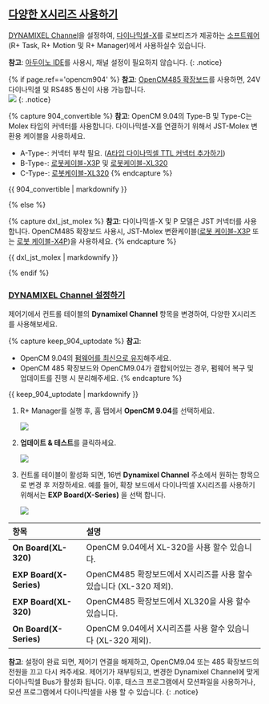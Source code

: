 
## [다양한 X시리즈 사용하기](#다양한-x시리즈-사용하기)

[DYNAMIXEL Channel](#dynamixel-channel-설정하기)을 설정하여, [다이나믹셀-X](/docs/kr/dxl/x/#x-series)를 로보티즈가 제공하는 [소프트웨어](/docs/kr/software/#로보플러스) (R+ Task, R+ Motion 및 R+ Manager)에서 사용하실수 있습니다. 

**참고**: [아두이노 IDE](#아두이노-ide)를 사용시, 채널 설정이 필요하지 않습니다. 
{: .notice}

{% if page.ref=='opencm904' %}
**참고**: [OpenCM485 확장보드](/docs/kr/parts/controller/opencm485exp/)를 사용하면, 24V 다이나믹셀 및 RS485 통신이 사용 가능합니다.  
![](/assets/images/sw/rplus2/manager/rplusmanager2_30_kr.jpg) 
{: .notice}

{% capture 904_convertible %}
**참고**: OpenCM 9.04의 Type-B 및 Type-C는 Molex 타입의 커넥터를 사용합니다. 다이나믹셀-X를 연결하기 위해서 JST-Molex 변환용 케이블을 사용하세요. 
- A-Type-: 커넥터 부착 필요. ([A타입 다이나믹셀 TTL 커넥터 추가하기](#a타입-다이나믹셀-ttl-커넥터-추가하기))
- B-Type-: [로봇케이블-X3P](https://www.robotis.com/shop/item.php?it_id=903-0251-000) 및 [로봇케이블-XL320](https://www.robotis.com/shop/item.php?it_id=903-0291-000)
- C-Type-: [로봇케이블-XL320](https://www.robotis.com/shop/item.php?it_id=903-0291-000)
{% endcapture %}

<div class="notice">{{ 904_convertible | markdownify }}</div>

{% else %}

{% capture dxl_jst_molex %}
**참고**: 다이나믹셀-X 및 P 모델은 JST 커넥터를 사용합니다. OpenCM485 확장보드 사용시, JST-Molex 변환케이블([로봇 케이블-X3P](https://www.robotis.com/shop/item.php?it_id=903-0251-000) 또는 [로봇 케이블-X4P](https://www.robotis.com/shop/item.php?it_id=903-0246-000))을 사용하세요.
{% endcapture %}
<div class="notice">{{ dxl_jst_molex | markdownify }}</div> 

{% endif %}

### [DYNAMIXEL Channel 설정하기](#dynamixel-channel-설정하기)

제어기에서 컨트롤 테이블의 **Dynamixel Channel** 항목을 변경하여, 다양한 X시리즈를 사용해보세요.

{% capture keep_904_uptodate %}
**참고**: 
- OpenCM 9.04의 [펌웨어를 최신으로 유지](/docs/kr/software/rplus2/manager/#펌웨어-업데이트)해주세요.
-  OpenCM 485 확장보드와 OpenCM9.04가 결합되어있는 경우, 펌웨어 복구 및 업데이트를 진행 시 분리해주세요.
{% endcapture %}
<div class="notice">{{ keep_904_uptodate | markdownify }}</div> 

1. R+ Manager를 실행 후, 홈 탭에서 **OpenCM 9.04**를 선택하세요.

    ![](/assets/images/sw/rplus2/manager/rplus_manager2_dxl_channel_setting_01_kr.png)

2. **업데이트 & 테스트**를 클릭하세요.  

    ![](/assets/images/sw/rplus2/manager/rplus_manager2_dxl_channel_setting_02_kr.png)

3. 컨트롤 테이블이 활성화 되면, 16번 **Dynamixel Channel** 주소에서 원하는 항목으로 변경 후 저장하세요. 예를 들어, 확장 보드에서 다이나믹셀 X시리즈를 사용하기 위해서는 **EXP Board(X-Series)** 을 선택 합니다. 
  
    ![](/assets/images/sw/rplus2/manager/rplus_manager2_dxl_channel_setting_03_kr.png)

  | 항목                    | 설명                                                               |
  |:------------------------|:-------------------------------------------------------------------|
  | **On Board(XL-320)**    | OpenCM 9.04에서 XL-320을 사용 할수 있습니다.                       |
  | **EXP Board(X-Series)** | OpenCM485 확장보드에서 X시리즈를 사용 할수 있습니다 (XL-320 제외). |
  | **EXP Board(XL-320)**   | OpenCM485 확장보드에서 XL320을 사용 할수 있습니다.                 |
  | **On Board(X-Series)**  | OpenCM 9.04에서 X시리즈를 사용 할수 있습니다 (XL-320 제외).        |

**참고**: 설정이 완료 되면, 제어기 연결을 해제하고, OpenCM9.04 또는 485 확장보드의 전원을 끄고 다시 켜주세요. 제어기가 재부팅되고, 변경한 Dynamixel Channel에 맞게 다이나믹셀 Bus가 활성화 됩니다. 이후, 태스크 프로그램에서 모션파일을 사용하거나, 모션 프로그램에서 다이나믹셀을 사용 할 수 있습니다. 
{: .notice}
